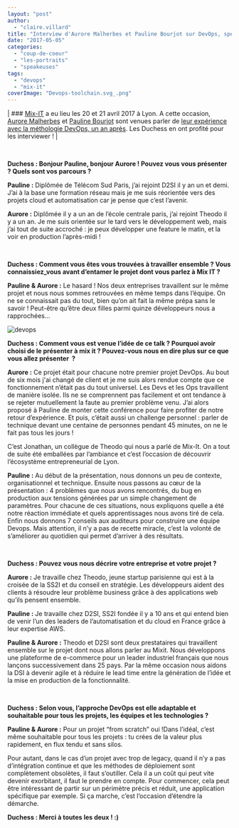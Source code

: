 ```yaml
---
layout: "post"
author: 
  - "claire.villard"
title: "Interview d'Aurore Malherbes et Pauline Bourjot sur DevOps, speakeuses à Mix-IT"
date: "2017-05-05"
categories: 
  - "coup-de-coeur"
  - "les-portraits"
  - "speakeuses"
tags: 
  - "devops"
  - "mix-it"
coverImage: "Devops-toolchain.svg_.png"
---
```


| ### [Mix-IT](https://mixitconf.org/) a eu lieu les 20 et 21 avril 2017 à Lyon. A cette occasion, [Aurore Malherbes](https://twitter.com/AuroreMa27) et [Pauline Bourjot](https://www.linkedin.com/in/pauline-bourjot-41997650) sont venues parler de [leur expérience avec la méthologie DevOps, un an après](https://mixitconf.org/2017/dev-rencontre-ops-1-an-apres). Les Duchess en ont profité pour les interviewer ! |

 

**Duchess : Bonjour Pauline, bonjour Aurore ! Pouvez vous vous présenter ? Quels sont vos parcours ?**

**Pauline :** Diplômée de Télécom Sud Paris, j’ai rejoint D2SI il y an un et demi. J’ai à la base une formation réseau mais je me suis réorientée vers des projets cloud et automatisation car je pense que c’est l’avenir.

**Aurore :** Diplômée il y a un an de l’école centrale paris, j’ai rejoint Theodo il y a un an. Je me suis orientée sur le tard vers le développement web, mais j’ai tout de suite accroché : je peux développer une feature le matin, et la voir en production l’après-midi !

 

**Duchess : Comment vous êtes vous trouvées à travailler ensemble ? Vous connaissiez\_vous avant d’entamer le projet dont vous parlez à Mix IT ?**

**Pauline & Aurore :** Le hasard ! Nos deux entreprises travaillent sur le même projet et nous nous sommes retrouvées en même temps dans l’équipe. On ne se connaissait pas du tout, bien qu’on ait fait la même prépa sans le savoir ! Peut-être qu’être deux filles parmi quinze développeurs nous a rapprochées…

![devops](/assets/2017/05/2017-05-05-interview-daurore-malherbes-pauline-bourjot-devops-speakeuses-a-mix-it/2000px-Devops-toolchain.svg.png)

**Duchess : Comment vous est venue l’idée de ce talk ? Pourquoi avoir choisi de le présenter à mix it ? Pouvez-vous nous en dire plus sur ce que vous allez présenter  ?**

**Aurore :** Ce projet était pour chacune notre premier projet DevOps. Au bout de six mois j'ai changé de client et je me suis alors rendue compte que ce fonctionnement n’était pas du tout universel. Les Devs et les Ops travaillent de manière isolée. Ils ne se comprennent pas facilement et ont tendance à se rejeter mutuellement la faute au premier problème venu. J’ai alors proposé à Pauline de monter cette conférence pour faire profiter de notre retour d’expérience. Et puis, c’était aussi un challenge personnel : parler de technique devant une centaine de personnes pendant 45 minutes, on ne le fait pas tous les jours !

C’est Jonathan, un collègue de Theodo qui nous a parlé de Mix-It. On a tout de suite été emballées par l’ambiance et c’est l’occasion de découvrir l’écosystème entrepreneurial de Lyon.

**Pauline :** Au début de la présentation, nous donnons un peu de contexte, organisationnel et technique. Ensuite nous passons au cœur de la présentation : 4 problèmes que nous avons rencontrés, du bug en production aux tensions générées par un simple changement de paramètres. Pour chacune de ces situations, nous expliquons quelle a été notre réaction immédiate et quels apprentissages nous avons tiré de cela. Enfin nous donnons 7 conseils aux auditeurs pour construire une équipe Devops. Mais attention, il n’y a pas de recette miracle, c’est la volonté de s’améliorer au quotidien qui permet d’arriver à des résultats.

 

**Duchess : Pouvez vous nous décrire votre entreprise et votre projet ?**

**Aurore :** Je travaille chez Theodo, jeune startup parisienne qui est à la croisée de la SS2I et du conseil en stratégie. Les développeurs aident des clients à résoudre leur problème business grâce à des applications web qu’ils pensent ensemble.

**Pauline :** Je travaille chez D2SI, SS2I fondée il y a 10 ans et qui entend bien de venir l’un des leaders de l’automatisation et du cloud en France grâce à leur expertise AWS.

**Pauline & Aurore :** Theodo et D2SI sont deux prestataires qui travaillent ensemble sur le projet dont nous allons parler au Mixit. Nous développons une plateforme de e-commerce pour un leader industriel français que nous lançons successivement dans 25 pays. Par la même occasion nous aidons la DSI à devenir agile et à réduire le lead time entre la génération de l’idée et la mise en production de la fonctionnalité.

 

**Duchess : Selon vous, l’approche DevOps est elle adaptable et souhaitable pour tous les projets, les équipes et les technologies ?**

**Pauline & Aurore :** Pour un projet “from scratch” oui !Dans l’idéal, c’est même souhaitable pour tous les projets : tu crées de la valeur plus rapidement, en flux tendu et sans silos.

Pour autant, dans le cas d’un projet avec trop de legacy, quand il n’y a pas d’intégration continue et que les méthodes de déploiement sont complètement obsolètes, il faut s’outiller. Cela il a un coût qui peut vite devenir exorbitant, il faut le prendre en compte. Pour commencer, cela peut être intéressant de partir sur un périmètre précis et réduit, une application spécifique par exemple. Si ça marche, c’est l’occasion d’étendre la démarche.

**Duchess : Merci à toutes les deux ! :)**
